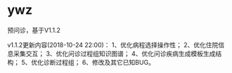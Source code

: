 # ywz

预问诊，基于V1.1.2

v1.1.2更新内容(2018-10-24 22:00)：
    1、优化病程选择操作性；
    2、优化住院信息采集交互；
    3、优化问诊过程组知识图谱；
    4、优化问诊疾病生成模板生成结构；
    5、优化诊断过程组；
    6、修改及其它已知BUG。